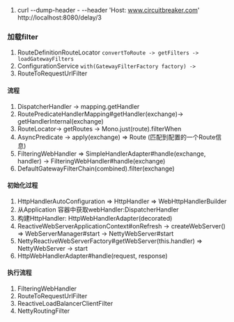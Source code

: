 1. curl --dump-header - --header 'Host: www.circuitbreaker.com' http://localhost:8080/delay/3
### 加载filter
1. RouteDefinitionRouteLocator
```convertToRoute -> getFilters -> loadGatewayFilters```
2. ConfigurationService
```with(GatewayFilterFactory factory) ->  ```
3. RouteToRequestUrlFilter
#### 流程
1. DispatcherHandler -> mapping.getHandler
2. RoutePredicateHandlerMapping#getHandler(exchange)-> getHandlerInternal(exchange)
3. RouteLocator-> getRoutes -> Mono.just(route).filterWhen
4. AsyncPredicate -> apply(exchange) => Route (匹配到配置的一个Route信息)
5. FilteringWebHandler => SimpleHandlerAdapter#handle(exchange, handler) -> FilteringWebHandler#handle(exchange)
6. DefaultGatewayFilterChain(combined).filter(exchange)
#### 初始化过程
1. HttpHandlerAutoConfiguration => HttpHandler => WebHttpHandlerBuilder
2. 从Application 容器中获取webHandler:DispatcherHandler
3. 构建HttpHandler: HttpWebHandlerAdapter(decorated)
4. ReactiveWebServerApplicationContext#onRefresh -> createWebServer() => WebServerManager#start -> NettyWebServer#start
5. NettyReactiveWebServerFactory#getWebServer(this.handler) => NettyWebServer -> start
6. HttpWebHandlerAdapter#handle(request, response)
#### 执行流程
1. FilteringWebHandler
2. RouteToRequestUrlFilter
3. ReactiveLoadBalancerClientFilter
4. NettyRoutingFilter


